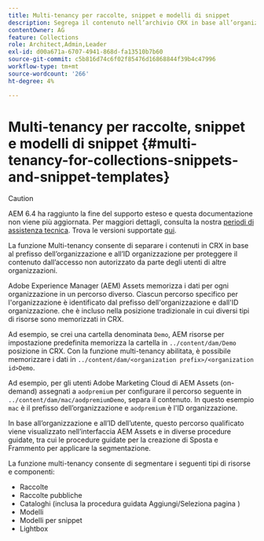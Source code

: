 ```yaml
---
title: Multi-tenancy per raccolte, snippet e modelli di snippet
description: Segrega il contenuto nell’archivio CRX in base all’organizzazione del cliente per impedire accessi non autorizzati.
contentOwner: AG
feature: Collections
role: Architect,Admin,Leader
exl-id: d00a671a-6707-4941-868d-fa13510b7b60
source-git-commit: c5b816d74c6f02f85476d16868844f39b4c47996
workflow-type: tm+mt
source-wordcount: '266'
ht-degree: 4%

---
```


# Multi-tenancy per raccolte, snippet e modelli di snippet {#multi-tenancy-for-collections-snippets-and-snippet-templates}

>[!CAUTION]
>
>AEM 6.4 ha raggiunto la fine del supporto esteso e questa documentazione non viene più aggiornata. Per maggiori dettagli, consulta la nostra [periodi di assistenza tecnica](https://helpx.adobe.com/it/support/programs/eol-matrix.html). Trova le versioni supportate [qui](https://experienceleague.adobe.com/docs/).

La funzione Multi-tenancy consente di separare i contenuti in CRX in base al prefisso dell’organizzazione e all’ID organizzazione per proteggere il contenuto dall’accesso non autorizzato da parte degli utenti di altre organizzazioni.

Adobe Experience Manager (AEM) Assets memorizza i dati per ogni organizzazione in un percorso diverso. Ciascun percorso specifico per l&#39;organizzazione è identificato dal prefisso dell&#39;organizzazione e dall&#39;ID organizzazione.
che è incluso nella posizione tradizionale in cui diversi tipi di risorse sono memorizzati in CRX.

Ad esempio, se crei una cartella denominata `Demo`, AEM risorse per impostazione predefinita memorizza la cartella in `../content/dam/Demo` posizione in CRX. Con la funzione multi-tenancy abilitata, è possibile memorizzare i dati in `../content/dam/<organization prefix>/<organization id>Demo`.

Ad esempio, per gli utenti Adobe Marketing Cloud di AEM Assets (on-demand) assegnati a `aodpremium` per configurare il percorso seguente in `../content/dam/mac/aodpremiumDemo`, separa il contenuto. In questo esempio `mac` è il prefisso dell’organizzazione e `aodpremium` è l&#39;ID organizzazione.

In base all’organizzazione e all’ID dell’utente, questo percorso qualificato viene visualizzato nell’interfaccia AEM Assets e in diverse procedure guidate, tra cui le procedure guidate per la creazione di Sposta e Frammento per applicare la segmentazione.

La funzione multi-tenancy consente di segmentare i seguenti tipi di risorse e componenti:

* Raccolte
* Raccolte pubbliche
* Cataloghi (inclusa la procedura guidata Aggiungi/Seleziona pagina )
* Modelli
* Modelli per snippet
* Lightbox
